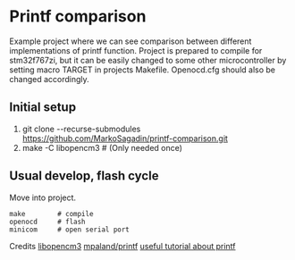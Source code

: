 # Printf comparison
Example project where we can see comparison between different implementations of printf function. Project is prepared to compile for stm32f767zi, but it can be easily changed to some other microcontroller by setting macro TARGET in projects Makefile. Openocd.cfg should also be changed accordingly.

## Initial setup
 1. git clone --recurse-submodules https://github.com/MarkoSagadin/printf-comparison.git
 2. make -C libopencm3 # (Only needed once)

## Usual develop, flash cycle
Move into project.
```
make        # compile
openocd     # flash
minicom     # open serial port
```

Credits
[libopencm3](https://github.com/libopencm3)
[mpaland/printf](https://github.com/mpaland/printf)
[useful tutorial about printf](https://rhye.org/post/stm32-with-opencm3-1-usart-and-printf/)
